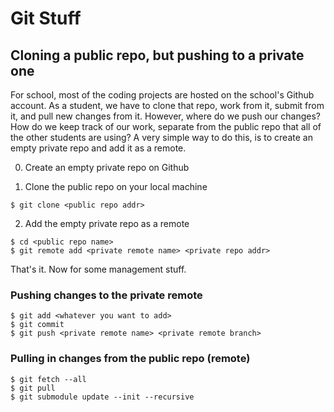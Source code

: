 # Git Stuff

## Cloning a public repo, but pushing to a private one

For school, most of the coding projects are hosted on the school's Github account. As a student, we have to clone that repo, work from it, submit from it, and pull new changes from it. However, where do we push our changes? How do we keep track of our work, separate from the public repo that all of the other students are using? A very simple way to do this, is to create an empty private repo and add it as a remote.

0. Create an empty private repo on Github

1. Clone the public repo on your local machine
```
$ git clone <public repo addr>
```

2. Add the empty private repo as a remote
```
$ cd <public repo name>
$ git remote add <private remote name> <private repo addr>
```

That's it. Now for some management stuff.

### Pushing changes to the private remote

```
$ git add <whatever you want to add>
$ git commit
$ git push <private remote name> <private remote branch>
```

### Pulling in changes from the public repo (remote)

```
$ git fetch --all
$ git pull
$ git submodule update --init --recursive
```
